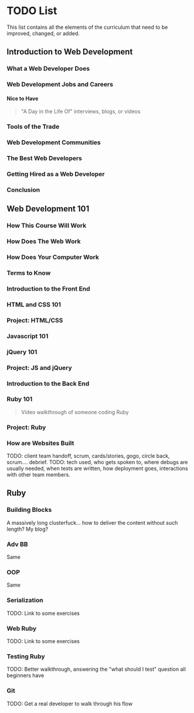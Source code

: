 # TODO List

This list contains all the elements of the curriculum that need to be improved, changed, or added.

## Introduction to Web Development
### What a Web Developer Does
### Web Development Jobs and Careers
#### Nice to Have
> "A Day in the Life Of" interviews, blogs, or videos
### Tools of the Trade
### Web Development Communities
### The Best Web Developers
### Getting Hired as a Web Developer
### Conclusion

## Web Development 101
### How This Course Will Work
### How Does The Web Work
### How Does Your Computer Work
### Terms to Know
### Introduction to the Front End
### HTML and CSS 101
### Project: HTML/CSS
### Javascript 101
### jQuery 101
### Project: JS and jQuery
### Introduction to the Back End
### Ruby 101
> Video walkthrough of someone coding Ruby
### Project: Ruby

### How are Websites Built
TODO: client team handoff, scrum, cards/stories, gogo, circle back, scrum.... debrief.
TODO: tech used, who gets spoken to, where debugs are usually needed, when tests are written, how deployment goes, interactions with other team members.

## Ruby
### Building Blocks
A massively long clusterfuck... how to deliver the content without such length?  My blog?
### Adv BB
Same
### OOP
Same
### Serialization
TODO: Link to some exercises
### Web Ruby
TODO: Link to some exercises
### Testing Ruby
TODO: Better walkthrough, answering the "what should I test" question all beginners have
### Git
TODO: Get a real developer to walk through his flow


